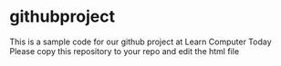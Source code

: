 # githubproject
This is a sample code for our github project at Learn Computer Today
Please copy this repository to your repo and edit the html file
